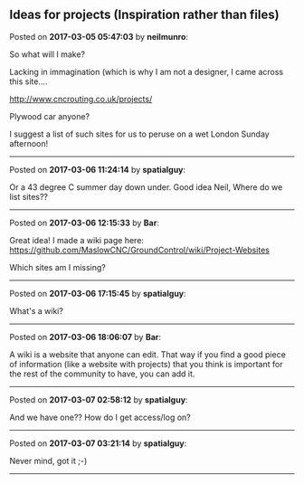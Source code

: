 ## Ideas for projects (Inspiration rather than files)
Posted on **2017-03-05 05:47:03** by **neilmunro**:

So what will I make?

Lacking in immagination (which is why I am not a designer, I came across this site.... 

http://www.cncrouting.co.uk/projects/



Plywood car anyone?

I suggest a list of such sites for us to peruse on a wet London Sunday afternoon!

---

Posted on **2017-03-06 11:24:14** by **spatialguy**:

Or a 43 degree C summer day down under. Good idea Neil, Where do we list sites?&quest;

---

Posted on **2017-03-06 12:15:33** by **Bar**:

Great idea! I made a wiki page here: https://github.com/MaslowCNC/GroundControl/wiki/Project-Websites



Which sites am I missing?

---

Posted on **2017-03-06 17:15:45** by **spatialguy**:

What's a wiki?

---

Posted on **2017-03-06 18:06:07** by **Bar**:

A wiki is a website that anyone can edit. That way if you find a good piece of information (like a website with projects) that you think is important for the rest of the community to have, you can add it.

---

Posted on **2017-03-07 02:58:12** by **spatialguy**:

And we have one?&quest; How do I get access/log on?

---

Posted on **2017-03-07 03:21:14** by **spatialguy**:

Never mind, got it ;-)

---

